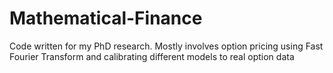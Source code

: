 # Mathematical-Finance

Code written for my PhD research. Mostly involves option pricing using Fast Fourier Transform and calibrating different models to real option data
